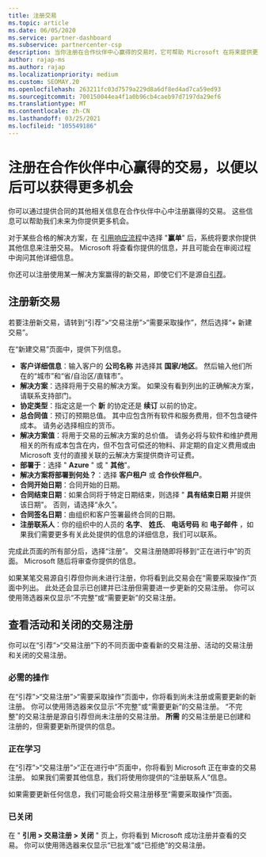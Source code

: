 ```yaml
---
title: 注册交易
ms.topic: article
ms.date: 06/05/2020
ms.service: partner-dashboard
ms.subservice: partnercenter-csp
description: 当你注册在合作伙伴中心赢得的交易时，它可帮助 Microsoft 在将来提供更多机会。
author: rajap-ms
ms.author: rajap
ms.localizationpriority: medium
ms.custom: SEOMAY.20
ms.openlocfilehash: 263211fc03d7579a229d8a6df8ed4ad7ca59ed93
ms.sourcegitcommit: 700150044ea4f1a0b96cb4caeb97d7197da29ef6
ms.translationtype: MT
ms.contentlocale: zh-CN
ms.lasthandoff: 03/25/2021
ms.locfileid: "105549186"
---
```

# <a name="register-deals-youve-won-in-partner-center-so-you-can-get-more-opportunities-later"></a>注册在合作伙伴中心赢得的交易，以便以后可以获得更多机会

你可以通过提供合同的其他相关信息在合作伙伴中心中注册赢得的交易。 这些信息可以帮助我们未来为你提供更多机会。

对于某些合格的解决方案，在 [引用响应流程](manage-leads.md)中选择 "**赢单**" 后，系统将要求你提供其他信息来注册交易。 Microsoft 将查看你提供的信息，并且可能会在审阅过程中询问其他详细信息。

你还可以注册使用某一解决方案赢得的新交易，即使它们不是源自[引荐](referrals.md)。 

## <a name="register-a-new-deal"></a>注册新交易

若要注册新交易，请转到“引荐”>“交易注册”>“需要采取操作”，然后选择“+ 新建交易”。

在“新建交易”页面中，提供下列信息。

- **客户详细信息**：输入客户的 **公司名称** 并选择其 **国家/地区**。 然后输入他们所在的“城市”和“省/自治区/直辖市”。
- **解决方案**：选择将用于交易的解决方案。 如果没有看到列出的正确解决方案，请联系支持部门。
- **协定类型**：指定这是一个 **新** 的协定还是 **续订** 以前的协定。
- **总合同值**：预订的预期总值。 其中应包含所有软件和服务费用，但不包含硬件成本。 请务必选择相应的货币。
- **解决方案值**：将用于交易的云解决方案的总价值。 请务必将与软件和维护费用相关的所有成本包含在内，但不包含可偿还的物料、非定期的自定义费用或由 Microsoft 支付的直接关联的云解决方案提供商许可证费。
- **部署于**：选择 " **Azure** " 或 " **其他**"。
- **解决方案将部署到何处？**：选择 **客户租户** 或 **合作伙伴租户**。
- **合同开始日期**：合同开始的日期。
- **合同结束日期**：如果合同将于特定日期结束，则选择 " **具有结束日期** 并提供该日期"。 否则，请选择“永久”。
- **合同签名日期**：由组织和客户签署最终合同的日期。
- **注册联系人**：你的组织中的人员的 **名字**、 **姓氏**、 **电话号码** 和 **电子邮件** ，如果我们需要更多有关此处提供的信息的详细信息，我们可以联系。

完成此页面的所有部分后，选择“注册”。 交易注册随即将移到“正在进行中”的页面。 Microsoft 随后将审查你提供的信息。

如果某笔交易源自引荐但你尚未进行注册，你将看到此交易会在“需要采取操作”页面中列出。 此处还会显示已创建并已注册但需要进一步更新的交易注册。 你可以使用筛选器来仅显示“不完整”或“需要更新”的交易注册。

## <a name="viewing-active-and-closed-deal-registrations"></a>查看活动和关闭的交易注册

你可以在“引荐”>“交易注册”下的不同页面中查看新的交易注册、活动的交易注册和关闭的交易注册。

### <a name="action-required"></a>必需的操作

在“引荐”>“交易注册”>“需要采取操作”页面中，你将看到尚未注册或需要更新的新注册。 你可以使用筛选器来仅显示“不完整”或“需要更新”的交易注册。 “不完整”的交易注册是源自引荐但尚未注册的交易注册。 **所需** 的交易注册是已创建和注册的，但需要更新所提供的信息。

### <a name="in-progress"></a>正在学习

在“引荐”>“交易注册”>“正在进行中”页面中，你将看到 Microsoft 正在审查的交易注册。 如果我们需要其他信息，我们将使用你提供的“注册联系人”信息。

如果需要更新任何信息，我们可能会将交易注册移至“需要采取操作”页面。

### <a name="closed"></a>已关闭

在 " **引用 > 交易注册 > 关闭** " 页上，你将看到 Microsoft 成功注册并查看的交易。 你可以使用筛选器来仅显示“已批准”或“已拒绝”的交易注册。
